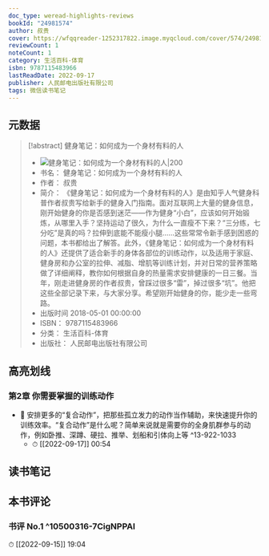 ```yaml
---
doc_type: weread-highlights-reviews
bookId: "24981574"
author: 叔贵
cover: https://wfqqreader-1252317822.image.myqcloud.com/cover/574/24981574/t7_24981574.jpg
reviewCount: 1
noteCount: 1
category: 生活百科-体育
isbn: 9787115483966
lastReadDate: 2022-09-17
publisher: 人民邮电出版社有限公司
tags: 微信读书笔记
---
```


## 元数据

> [!abstract] 健身笔记：如何成为一个身材有料的人
> - ![ 健身笔记：如何成为一个身材有料的人|200](https://wfqqreader-1252317822.image.myqcloud.com/cover/574/24981574/t7_24981574.jpg)
> - 书名： 健身笔记：如何成为一个身材有料的人
> - 作者： 叔贵
> - 简介： 《健身笔记：如何成为一个身材有料的人》是由知乎人气健身科普作者叔贵写给新手的健身入门指南。面对互联网上大量的健身信息，刚开始健身的你是否感到迷茫——作为健身“小白”，应该如何开始锻炼，从哪里入手？坚持运动了很久，为什么一直瘦不下来？“三分练，七分吃”是真的吗？拉伸到底能不能瘦小腿……这些常常令新手感到困惑的问题，本书都给出了解答。此外，《健身笔记：如何成为一个身材有料的人》还提供了适合新手的身体各部位的训练动作，以及适用于家庭、健身房和办公室的拉伸、减脂、增肌等训练计划，并对日常的营养策略做了详细阐释，教你如何根据自身的热量需求安排健康的一日三餐。当年，刚走进健身房的作者叔贵，曾踩过很多“雷”，掉过很多“坑”。他把这些全部记录下来，与大家分享。希望刚开始健身的你，能少走一些弯路。
> - 出版时间 2018-05-01 00:00:00
> - ISBN： 9787115483966
> - 分类： 生活百科-体育
> - 出版社： 人民邮电出版社有限公司

## 高亮划线

### 第2章 你需要掌握的训练动作


- 📌 安排更多的“复合动作”，把那些孤立发力的动作当作辅助，来快速提升你的训练效率。“复合动作”是什么呢？简单来说就是需要你的全身肌群参与的动作，例如卧推、深蹲、硬拉、推举、划船和引体向上等 ^13-922-1033
    - ⏱ [[2022-09-17]]  00:54 
## 读书笔记

## 本书评论

### 书评 No.1  ^10500316-7CigNPPAl
⏱ [[2022-09-15]]  19:04
